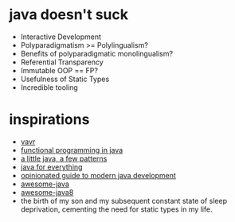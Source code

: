 # java doesn't suck
- Interactive Development
- Polyparadigmatism >= Polylingualism?
- Benefits of polyparadigmatic monolingualism?
- Referential Transparency
- Immutable OOP == FP?
- Usefulness of Static Types
- Incredible tooling

# inspirations
- [vavr](http://www.vavr.io/vavr-docs/)
- [functional programming in java](https://www.manning.com/books/functional-programming-in-java)
- [a little java, a few patterns](https://mitpress.mit.edu/books/little-java-few-patterns)
- [java for everything](https://www.teamten.com/lawrence/writings/java-for-everything.html)
- [opinionated guide to modern java development](http://blog.paralleluniverse.co/2014/05/01/modern-java/)
- [awesome-java](https://github.com/akullpp/awesome-java)
- [awesome-java8](https://github.com/tedyoung/awesome-java8)
- the birth of my son and my subsequent constant state of sleep deprivation, cementing the need for static types in my life.
